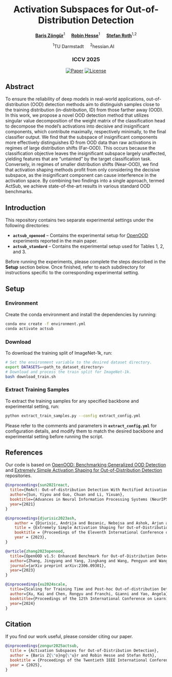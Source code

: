 <div align="center">
<h1>Activation Subspaces for Out-of-Distribution Detection</h1>

[**Baris Zöngür**](https://www.visinf.tu-darmstadt.de/visual_inference/people_vi/visinf_team_details_141248.en.jsp)<sup>1</sup> &nbsp;&nbsp;&nbsp;
[**Robin Hesse**](https://robinhesse.github.io/)<sup>1</sup> &nbsp;&nbsp;&nbsp;
[**Stefan Roth**](https://www.visinf.tu-darmstadt.de/visual_inference/people_vi/stefan_roth.en.jsp)<sup>1,2</sup>

<sup>1</sup>TU Darmstadt &nbsp;&nbsp;&nbsp;
<sup>2</sup>hessian.AI &nbsp;&nbsp;&nbsp;

<h3>ICCV 2025</h3>

[![Paper](https://img.shields.io/badge/Paper-arXiv-b31b1b.svg)](http://arxiv.org/abs/2508.21695)
[![License](https://img.shields.io/badge/License-Apache%202.0-blue.svg)](https://opensource.org/licenses/Apache-2.0)

</div>

## Abstract
To ensure the reliability of deep models in real-world applications, out-of-distribution (OOD) detection methods aim to distinguish samples close to the training distribution (in-distribution, ID) from those farther away (OOD). In this work, we propose a novel OOD detection method that utilizes singular value decomposition of the weight matrix of the classification head to decompose the model’s activations into decisive and insignificant components, which contribute maximally, respectively minimally, to the final classifier output. We find that the subspace of insignificant components more effectively distinguishes ID from OOD data than raw activations in regimes of large distribution shifts (Far-OOD). This occurs because the classification objective leaves the insignificant subspace largely unaffected, yielding features that are “untainted” by the target classification task. Conversely, in regimes of smaller distribution shifts (Near-OOD), we find that activation shaping methods profit from only considering the decisive subspace, as the insignificant component can cause interference in the activation space. By combining two findings into a single approach, termed ActSub, we achieve state-of-the-art results in various standard OOD benchmarks.

## Introduction

This repository contains two separate experimental settings under the following directories:

- **`actsub_openood`** – Contains the experimental setup for [OpenOOD](https://github.com/Jingkang50/OpenOOD) experiments reported in the main paper.  
- **`actsub_standard`** – Contains the experimental setup used for Tables 1, 2, and 3.

Before running the experiments, please complete the steps described in the **Setup** section below. Once finished, refer to each subdirectory for instructions specific to the corresponding experimental setting.

## Setup

### Environment

Create the conda environment and install the dependencies by running:
```bash
conda env create -f environment.yml
conda activate actsub
```

### Download
To download the training split of ImageNet-1k, run:
```bash
# Set the environment variable to the desired dataset directory. 
export DATASETS=<path_to_dataset_directory>
# Download and process the train split for ImageNet-1k.
bash download_train.sh
```

### Extract Training Samples

To extract the training samples for any specified backbone and experimental setting, run:
```bash
python extract_train_samples.py --config extract_config.yml
```
Please refer to the comments and parameters in **`extract_config.yml`** for configuration details, and modify them to match the desired backbone and experimental setting before running the script.

## References

Our code is based on [OpenOOD: Benchmarking Generalized OOD Detection](https://github.com/Jingkang50/OpenOOD) and [Extremely Simple Activation Shaping for Out-of-Distribution Detection](https://github.com/andrijazz/ash) repositories.

```bibtex
@inproceedings{sun2021react,
  title={ReAct: Out-of-distribution Detection With Rectified Activations},
  author={Sun, Yiyou and Guo, Chuan and Li, Yixuan},
  booktitle={Advances in Neural Information Processing Systems (NeurIPS)},
  year={2021}
}

@inproceedings{djurisic2023ash,
    author = {Djurisic, Andrija and Bozanic, Nebojsa and Ashok, Arjun and Liu, Rosanne},
    title = {Extremely Simple Activation Shaping for Out-of-Distribution Detection},
    booktitle = {Proceedings of the Eleventh International Conference on Learning Representations (ICLR 2023)},
    year = {2023},
}

@article{zhang2023openood,
  title={OpenOOD v1.5: Enhanced Benchmark for Out-of-Distribution Detection},
  author={Zhang, Jingyang and Yang, Jingkang and Wang, Pengyun and Wang, Haoqi and Lin, Yueqian and Zhang, Haoran and Sun, Yiyou and Du, Xuefeng and Li, Yixuan and Liu, Ziwei and Chen, Yiran and Li, Hai},
  journal={arXiv preprint arXiv:2306.09301},
  year={2023}
}

@inproceedings{xu2024scale,
  title={Scaling for Training Time and Post-hoc Out-of-distribution Detection Enhancement},
  author={Xu, Kai and Chen, Rongyu and Franchi, Gianni and Yao, Angela},
  booktitle={Proceedings of the 12th International Conference on Learning Representations (ICLR 2024)},
  year={2024}
}
```

      
## Citation

If you find our work useful, please consider citing our paper.

```bibtex
@inproceedings{zongur2025actsub,
  title = {Activation Subspaces for Out-of-Distribution Detection},
  author = {Baris Z{\"o}ng{\"u}r and Robin Hesse and Stefan Roth},
  booktitle = {Proceedings of the Twentieth IEEE International Conference on Computer Vision (ICCV 2025)},
  year = {2025},
}
```


